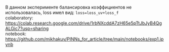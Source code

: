 В данном эксперименте балансировка коэффициентов не использовалась, loss имел вид: `loss=loss_uv+loss_f`  
colaboratory: <https://colab.research.google.com/drive/1rbNXcddA7zH65e5pTtJbJyB4QgALGic7?usp=sharing>  
notebook: <https://github.com/mikhakuv/PINNs_for_article/tree/main/notebooks/exp1.ipynb>
